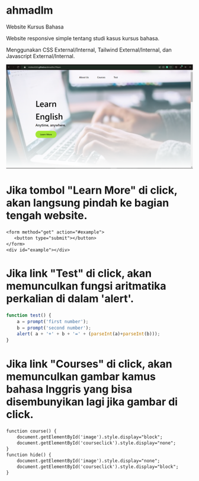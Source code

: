# ahmadlm
Website Kursus Bahasa

Website responsive simple tentang studi kasus kursus bahasa.

Menggunakan CSS External/Internal, Tailwind External/Internal, dan Javascript External/Internal.

![Screenshot](web.png)

# Jika tombol "Learn More" di click, akan langsung pindah ke bagian tengah website.
```
<form method="get" action="#example">
   <button type="submit"></button>
</form>
<div id="example"></div>
```

# Jika link "Test" di click, akan memunculkan fungsi aritmatika perkalian di dalam 'alert'.
```js
function test() {
    a = prompt('first number');
    b = prompt('second number');
    alert( a + '+' + b + '=' + (parseInt(a)+parseInt(b)));
}
```

# Jika link "Courses" di click, akan memunculkan gambar kamus bahasa Inggris yang bisa disembunyikan lagi jika gambar di click.
```
function course() {
    document.getElementById('image').style.display="block";
    document.getElementById('courseclick').style.display="none";
}
function hide() {
    document.getElementById('image').style.display="none";
    document.getElementById('courseclick').style.display="block";
}
```
